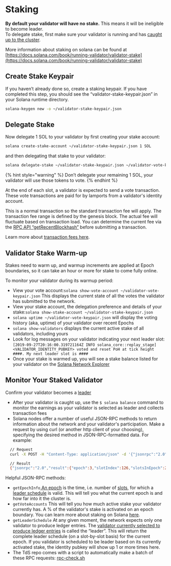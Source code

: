 # Staking

**By default your validator will have no stake.** This means it will be ineligible to become leader.  
To delegate stake, first make sure your validator is running and has [caught up to the cluster](monitoring-your-validator.md#validator-catch-up).

More information about staking on solana can be found at [https://docs.solana.com/book/running-validator/validator-stake](https://docs.solana.com/book/running-validator/validator-stake)

## Create Stake Keypair

If you haven’t already done so, create a staking keypair. If you have completed this step, you should see the “validator-stake-keypair.json” in your Solana runtime directory.

```bash
solana-keygen new -o ~/validator-stake-keypair.json
```

## Delegate Stake

Now delegate 1 SOL to your validator by first creating your stake account:

```bash
solana create-stake-account ~/validator-stake-keypair.json 1 SOL
```

and then delegating that stake to your validator:

```bash
solana delegate-stake ~/validator-stake-keypair.json ~/validator-vote-keypair.json
```

{% hint style="warning" %}
Don’t delegate your remaining 1 SOL, your validator will use those tokens to vote.
{% endhint %}

At the end of each slot, a validator is expected to send a vote transaction. These vote transactions are paid for by lamports from a validator's identity account.

This is a normal transaction so the standard transaction fee will apply. The transaction fee range is defined by the genesis block. The actual fee will fluctuate based on transaction load. You can determine the current fee via the [RPC API “getRecentBlockhash”](https://solana-labs.github.io/book-edge/jsonrpc-api.html#getrecentblockhash) before submitting a transaction.

Learn more about [transaction fees here](https://docs.solana.com/book/implemented-proposals/transaction-fees).

## Validator Stake Warm-up

Stakes need to warm up, and warmup increments are applied at Epoch boundaries, so it can take an hour or more for stake to come fully online.

To monitor your validator during its warmup period:

* View your vote account:`solana show-vote-account ~/validator-vote-keypair.json` This displays the current state of all the votes the validator has submitted to the network.
* View your stake account, the delegation preference and details of your stake:`solana show-stake-account ~/validator-stake-keypair.json`
* `solana uptime ~/validator-vote-keypair.json` will display the voting history \(aka, uptime\) of your validator over recent Epochs
* `solana show-validators` displays the current active stake of all validators, including yours
* Look for log messages on your validator indicating your next leader slot: `[2019-09-27T20:16:00.319721164Z INFO solana_core::replay_stage] <VALIDATOR_IDENTITY_PUBKEY> voted and reset PoH at tick height ####. My next leader slot is ####`
* Once your stake is warmed up, you will see a stake balance listed for your validator on the [Solana Network Explorer](http://explorer.solana.com/validators)

## Monitor Your Staked Validator

Confirm your validator becomes a [leader](https://solana-labs.github.io/book/terminology.html#leader)

* After your validator is caught up, use the `$ solana balance` command to monitor the earnings as your validator is selected as leader and collects transaction fees
* Solana nodes offer a number of useful JSON-RPC methods to return information about the network and your validator's participation. Make a request by using curl \(or another http client of your choosing\), specifying the desired method in JSON-RPC-formatted data. For example:  

```bash
  // Request
  curl -X POST -H "Content-Type: application/json" -d '{"jsonrpc":"2.0","id":1, "method":"getEpochInfo"}' http://localhost:8899

  // Result
  {"jsonrpc":"2.0","result":{"epoch":3,"slotIndex":126,"slotsInEpoch":256},"id":1}
```

Helpful JSON-RPC methods:

* `getEpochInfo`[ An epoch](https://solana-labs.github.io/book/terminology.html#epoch) is the time, i.e. number of [slots](https://solana-labs.github.io/book/terminology.html?highlight=epoch#slot), for which a [leader schedule](https://solana-labs.github.io/book/terminology.html?highlight=epoch#leader-schedule) is valid. This will tell you what the current epoch is and how far into it the cluster is.
* `getVoteAccounts` This will tell you how much active stake your validator currently has. A % of the validator's stake is activated on an epoch boundary. You can learn more about staking on Solana [here](https://solana-labs.github.io/book-edge/stake-delegation-and-rewards.html).
* `getLeaderSchedule` At any given moment, the network expects only one validator to produce ledger entries. The [validator currently selected to produce ledger entries](https://solana-labs.github.io/book/leader-rotation.html?highlight=leader#leader-rotation) is called the “leader”.  This will return the complete leader schedule \(on a slot-by-slot basis\) for the current epoch. If you validator is scheduled to be leader based on its currently activated stake, the identity pubkey will show up 1 or more times here. 
* The TdS repo comes with a script to automatically make a batch of these RPC requests: [rpc-check.sh](https://github.com/solana-labs/tour-de-sol/blob/master/rpc-check.sh)

